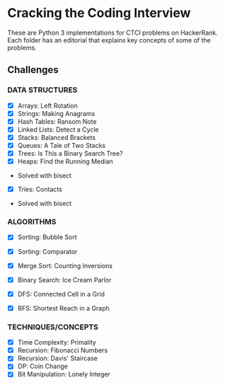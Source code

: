 # Cracking the Coding Interview

These are Python 3 implementations for CTCI problems on HackerRank.
Each folder has an editorial that explains key concepts of some of the problems.

## Challenges


### DATA STRUCTURES
- [x] Arrays: Left Rotation
- [x] Strings: Making Anagrams
- [x] Hash Tables: Ransom Note
- [x] Linked Lists: Detect a Cycle
- [x] Stacks: Balanced Brackets
- [x] Queues: A Tale of Two Stacks
- [x] Trees: Is This a Binary Search Tree?
- [x] Heaps: Find the Running Median
 - Solved with bisect
- [x] Tries: Contacts
 - Solved with bisect

### ALGORITHMS
- [x] Sorting: Bubble Sort
- [x] Sorting: Comparator
- [x] Merge Sort: Counting Inversions
- [x] Binary Search: Ice Cream Parlor
- [x] DFS: Connected Cell in a Grid
- [x] BFS: Shortest Reach in a Graph


### TECHNIQUES/CONCEPTS
- [x] Time Complexity: Primality
- [x] Recursion: Fibonacci Numbers
- [x] Recursion: Davis' Staircase
- [x] DP: Coin Change
- [x] Bit Manipulation: Lonely Integer
